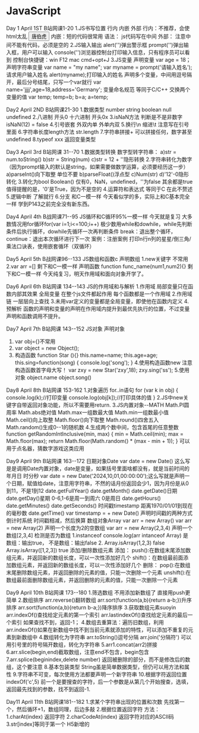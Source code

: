 # JavaScript
Day 1 April 1ST B站网课1-20
1.JS书写位置 行内 内嵌 外部
行内：不推荐，会使html太乱 <input type="button" value="唐伯虎" onclick="alert(点秋香)">
内嵌：短的代码很常用 语法：<script></script> js代码写在中间
外部：<script src="my.js"></script> 注意中间不能有代码，必须是空的
2.JS输入输出
alert('')弹出警示框
prompt('')弹出输入框，用户可以输入
console('')浏览器控制台打印输入信息，只有程序员可以看到
控制台快捷键：win F12 mac cmd+opt+J
3.JS变量
声明变量 var age = 18；
声明字符串变量 var name = "my name";
var myname = prompt('请输入姓名');请求用户输入姓名
alert(myname);打印输入的姓名
声明多个变量，中间用逗号隔开，最后分号结尾，只写一个var就行
var name='jjjj',age=18,address='Germany';
变量命名规范 等同于C/C++
交换两个变量的值 
var temp;
temp=b;
b=a;
a=temp;

Day2 April 2ND B站网课21-30
1.数据类型 number string boolean null undefined
2.八进制 开头0 十六进制 开头0x
3.isNaN方法 判断是不是非数字 isNaN(12) = false
4.引号嵌套 外双内单 外单内双
5.换行\n 缩进\t 注意写在引号里面
6.字符串长度length方法 str.length
7.字符串拼接+ 可以拼接任何，数字甚至undefined
8.typeof xxx 返回变量类型

Day3 April 3rd B站网课 31--70
1.数据类型转换 数字型转字符串：
a)str = num.toString()
b)str = String(num)
c)str = 12 + ''隐形转换
2.字符串转化为数字（因为prompt输入的默认是string，如果需要做数学运算，必须要经历这一步）
a)parseInt()向下取整 单位不要
b)parseFloat()浮点型
c)Num(str)
d)'12'-0隐形转化
3.转化为bool
Boolean()
仅有0，NaN，undefined，''为false 其余都是true
值得提醒的是，'0'是True，因为不是空的
4.运算符和表达式 等同于C 在此不赘述
5.逻辑中断 了解就行
6.分支 和C一模一样
今天看似学的多，实际上和C基本完全一样 学到P143之前完全没有新东西。

Day4 April 4th B战网课71--95
JS循环和C循环95%一模一样 今天就是复习
大多数情况用for循环for(var i=1;i<=100;i++)
极少数用while和dowhile，while先判断条件后执行循环，dowhile先循环一次再判断条件
break：退出整个循环，continue：退出本次循环进行下一次
案例：注册案例 打印n行n列的星星/倒三角/乘法口诀表，使用嵌套循环（双循环）

Day5 April 5th B战网课96--133
JS数组和函数c
声明数组
1.new关键字 不常用 2.var arr =[]
剩下和C一模一样
声明函数
function func_name(num1,num2){}
剩下和C一模一样
今天纯复习，明天作用域和面向对象开学了。

Day6 April 6th B站网课 134--143
JS的作用域和与解析
1.作用域 局部变量只在函数内部其效果 全局变量 在整个js文件都起作用
每个函数都是一个作用域
2.作用域链 一层层向上查找
3.未用var定义的变量都是全局变量，即使他在函数内定义
4.预解析 函数的声明和变量的声明在作用域内提升到最优先执行的位置，不过变量声明和函数调用不提升。

Day7 April 7th B站网课 143--152
JS对象
声明对象
1. var obj={}不常用
2. var object = new Object();
3. 构造函数
function Star (){}
this.name=name;
this.age=age;
this.sing=function(song)
{
   console.log('song');
}
4.使用构造函数new 注意构造函数首字母大写！
var zxy = new Star('zxy',18);
zxy.sing('ss');
5.使用对象
object.name
object.song()

Day8 April 8th B站网课 153-162
1.对象遍历 for..in语句
for (var k in obj)
{
  console.log(k);//打印变量
  console.log(obj[k]);//打印具体的值
}
2.JS中new关键字自带返回对象功能，所以不需要用return.
3.JS内置对象--MATH
Math.PI圆周率
Math.abs绝对值
Math.max一组数最大值
Math.min一组数最小值
Math.ceil()向上取整
Math.floor()向下取整
Math.round()四舍五入
Math.random()生成0--1的随机数
4.生成两个数中间，包含首尾的任意整数
function getRandomIntInclusive(min, max) {
    min = Math.ceil(min);
    max = Math.floor(max);
    return Math.floor(Math.random() * (max - min + 1));
}
可以用于点名器，猜数字游戏这类应用

Day9 April 9th B站网课 163--172
日期对象Date
var date = new Date() 这么写是是调用Date内置对象，date是变量，如果括号里面啥都没有，就是当前时间的年月日 时分秒
var date = new Date('2024,10,01,00:00:00');这么写就是声明一个日期，赋值给date，注意用字符串，不然的话月份返回会少1，因为月份是从0到11，不是1到12
date.getFullYear()
date.getMonth()
date.getDate()日期
date.getDay()星期 0-6,1-6是周一到周六 0是周日
date.getHours()
date.getMinutes()
date.getSeconds()
时间戳timestamp
距离1970/01/01到现在的毫秒数
date.getTime()
var timestamp = + new Date()
声明时间戳的两种方式
倒计时系统
时间戳相减，然后换算
数组对象Array
var arr = new Array()
var arr = new Array(2) 声明一个长度为2的空数组
var arr = new Array(2,3,4) 声明一个数组[2,3,4]
检测是否为数组
1.instanceof
console.log(arr intanceof Array)   是数组：输出true， 不是数组：输出false
2.
Array.isArray(1,2,3) false
Array.isArray([1,2,3]) true
添加/删除数组元素
添加：
push():在数组末尾添加数组元素，并返回新的数组长度，可以一次性添加好几个
shift()：在数组最前面添加数组元素，并返回新的数组长度，可以一次性添加好几个
删除：
pop():在数组末尾删除数组元素，并返回删除的元素的值，只能一次删除一个元素
unshift():在数组最前面删除数组元素，并返回删除的元素的值，只能一次删除一个元素

Day9 April 10th B站网课 173--180
1.筛选数组 不用添加新数组了 直接用push更简单
2.数组排序
arr.reverse()翻转数组
arr.sort(function(a,b){return a-b;})升序排序
arr.sort(function(a,b){return b-a;})降序排序
3.获取数组元素suoyin
arr.indexOf()查找给定元素的第一个索引
arr.lastindexOf()查找给定元素的最后一个索引
如果查找不到，返回-1；
4.数组去重算法：遍历旧数组，利用arr.indexOf()如果在新数组中找不到当前元素就添加的特性，可以添加不重复的元素到新数组中
4.数组转化为字符串
arr.toString()逗号分隔
arr.join('分隔符')  可以用引号里的符号隔开数组，转化为字符串
5.arr1.concat(arr2)拼接
6.arr.slice(begin,end)截取数组，注意end不包含，begin包含
7.arr.splice(beginindex,delete number)  返回被删除的部分，而不是修改后的数组，这个要注意
8.基本包装类型 String虽是简单数据类型，但仍可以用方法和属性
9.字符串不可变，每次使用方法都要声明一个新字符串
10.根据字符返回位置
indexOf('c',5) 前一个是要搜查的字符，后一个参数是从第几个开始搜查，选填，返回最先找到的参数，找不到返回-1.

Day11 April 11th B站网课181--182
1.求某个字符串出现的位置和次数
先找第一个，然后循环+1，数组同理，后边多敲
2.根据位置返回字符
方法：
1.charAt(index) 返回字符
2.charCodeAt(index) 返回字符对应的ASCII码
3.str[index]等同于第一个 H5新增的
